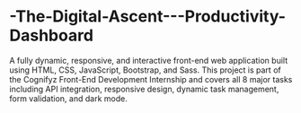 # -The-Digital-Ascent---Productivity-Dashboard
A fully dynamic, responsive, and interactive front-end web application built using HTML, CSS, JavaScript, Bootstrap, and Sass. This project is part of the Cognifyz Front-End Development Internship and covers all 8 major tasks including API integration, responsive design, dynamic task management, form validation, and dark mode.
